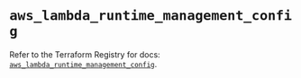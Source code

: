 # `aws_lambda_runtime_management_config`

Refer to the Terraform Registry for docs: [`aws_lambda_runtime_management_config`](https://registry.terraform.io/providers/hashicorp/aws/6.5.0/docs/resources/lambda_runtime_management_config).
